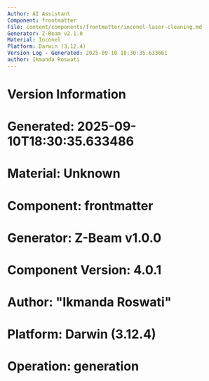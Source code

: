 ```yaml
---
Author: AI Assistant
Component: frontmatter
File: content/components/frontmatter/inconel-laser-cleaning.md
Generator: Z-Beam v2.1.0
Material: Inconel
Platform: Darwin (3.12.4)
Version Log - Generated: 2025-09-10 18:30:35.633661
author: Ikmanda Roswati
---
```


# Version Information
# Generated: 2025-09-10T18:30:35.633486
# Material: Unknown
# Component: frontmatter
# Generator: Z-Beam v1.0.0
# Component Version: 4.0.1
# Author: "Ikmanda Roswati"
# Platform: Darwin (3.12.4)
# Operation: generation
